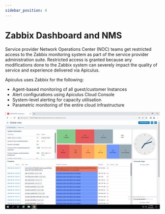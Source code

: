 ```yaml
---
sidebar_position: 4
---
```

# Zabbix Dashboard and NMS

Service provider Network Operations Center (NOC) teams get restricted access to the Zabbix monitoring system as part of the service provider administration suite. Restricted access is granted because any modifications done to the Zabbix system can severely impact the quality of service and experience delivered via Apiculus.

Apiculus uses Zabbix for the following:

- Agent-based monitoring of all guest/customer Instances
- Alert configurations using Apiculus Cloud Console
- System-level alerting for capacity utilisation
- Parametric monitoring of the entire cloud infrastructure

![Zabbix Dashboard and NMS](img/ZabbixDashboardandNMS.png)





